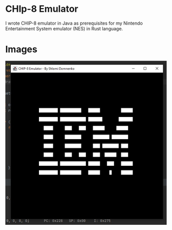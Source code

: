 # CHIp-8 Emulator

I wrote CHIP-8 emulator in Java as prerequisites for my Nintendo Entertainment System emulator (NES) in Rust language.

# Images

![](/images/949211a4-2f4f-438b-89de-301386669c6a.jfif)